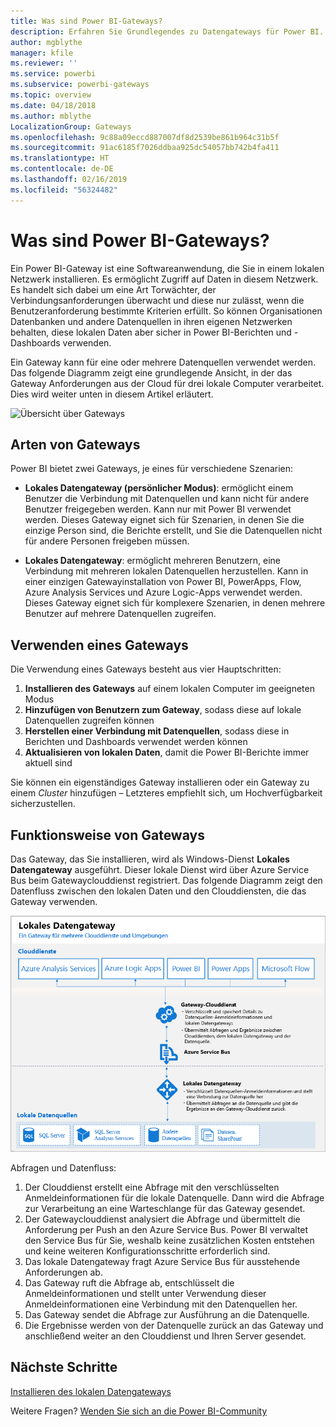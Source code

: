 ```yaml
---
title: Was sind Power BI-Gateways?
description: Erfahren Sie Grundlegendes zu Datengateways für Power BI.
author: mgblythe
manager: kfile
ms.reviewer: ''
ms.service: powerbi
ms.subservice: powerbi-gateways
ms.topic: overview
ms.date: 04/18/2018
ms.author: mblythe
LocalizationGroup: Gateways
ms.openlocfilehash: 9c88a09eccd887007df8d2539be861b964c31b5f
ms.sourcegitcommit: 91ac6185f7026ddbaa925dc54057bb742b4fa411
ms.translationtype: HT
ms.contentlocale: de-DE
ms.lasthandoff: 02/16/2019
ms.locfileid: "56324482"
---
```

# <a name="what-are-power-bi-gateways"></a>Was sind Power BI-Gateways?

Ein Power BI-Gateway ist eine Softwareanwendung, die Sie in einem lokalen Netzwerk installieren. Es ermöglicht Zugriff auf Daten in diesem Netzwerk. Es handelt sich dabei um eine Art Torwächter, der Verbindungsanforderungen überwacht und diese nur zulässt, wenn die Benutzeranforderung bestimmte Kriterien erfüllt. So können Organisationen Datenbanken und andere Datenquellen in ihren eigenen Netzwerken behalten, diese lokalen Daten aber sicher in Power BI-Berichten und -Dashboards verwenden.

Ein Gateway kann für eine oder mehrere Datenquellen verwendet werden. Das folgende Diagramm zeigt eine grundlegende Ansicht, in der das Gateway Anforderungen aus der Cloud für drei lokale Computer verarbeitet. Dies wird weiter unten in diesem Artikel erläutert.

![Übersicht über Gateways](media/service-gateway-getting-started/gateway-overview.png)

## <a name="types-of-gateways"></a>Arten von Gateways

Power BI bietet zwei Gateways, je eines für verschiedene Szenarien:

* **Lokales Datengateway (persönlicher Modus)**: ermöglicht einem Benutzer die Verbindung mit Datenquellen und kann nicht für andere Benutzer freigegeben werden. Kann nur mit Power BI verwendet werden. Dieses Gateway eignet sich für Szenarien, in denen Sie die einzige Person sind, die Berichte erstellt, und Sie die Datenquellen nicht für andere Personen freigeben müssen.

* **Lokales Datengateway**: ermöglicht mehreren Benutzern, eine Verbindung mit mehreren lokalen Datenquellen herzustellen. Kann in einer einzigen Gatewayinstallation von Power BI, PowerApps, Flow, Azure Analysis Services und Azure Logic-Apps verwendet werden. Dieses Gateway eignet sich für komplexere Szenarien, in denen mehrere Benutzer auf mehrere Datenquellen zugreifen. 

## <a name="using-a-gateway"></a>Verwenden eines Gateways

Die Verwendung eines Gateways besteht aus vier Hauptschritten:

1. **Installieren des Gateways** auf einem lokalen Computer im geeigneten Modus
2. **Hinzufügen von Benutzern zum Gateway**, sodass diese auf lokale Datenquellen zugreifen können
3. **Herstellen einer Verbindung mit Datenquellen**, sodass diese in Berichten und Dashboards verwendet werden können
4. **Aktualisieren von lokalen Daten**, damit die Power BI-Berichte immer aktuell sind

Sie können ein eigenständiges Gateway installieren oder ein Gateway zu einem *Cluster* hinzufügen – Letzteres empfiehlt sich, um Hochverfügbarkeit sicherzustellen.

## <a name="how-gateways-work"></a>Funktionsweise von Gateways

Das Gateway, das Sie installieren, wird als Windows-Dienst **Lokales Datengateway** ausgeführt. Dieser lokale Dienst wird über Azure Service Bus beim Gatewayclouddienst registriert. Das folgende Diagramm zeigt den Datenfluss zwischen den lokalen Daten und den Clouddiensten, die das Gateway verwenden.

![Diagramm mit dem Datenfluss im Gateway](media/service-gateway-getting-started/gateway-how-it-works.png)

Abfragen und Datenfluss:

1. Der Clouddienst erstellt eine Abfrage mit den verschlüsselten Anmeldeinformationen für die lokale Datenquelle. Dann wird die Abfrage zur Verarbeitung an eine Warteschlange für das Gateway gesendet.
2. Der Gatewayclouddienst analysiert die Abfrage und übermittelt die Anforderung per Push an den Azure Service Bus. Power BI verwaltet den Service Bus für Sie, weshalb keine zusätzlichen Kosten entstehen und keine weiteren Konfigurationsschritte erforderlich sind.
3. Das lokale Datengateway fragt Azure Service Bus für ausstehende Anforderungen ab.
4. Das Gateway ruft die Abfrage ab, entschlüsselt die Anmeldeinformationen und stellt unter Verwendung dieser Anmeldeinformationen eine Verbindung mit den Datenquellen her.
5. Das Gateway sendet die Abfrage zur Ausführung an die Datenquelle.
6. Die Ergebnisse werden von der Datenquelle zurück an das Gateway und anschließend weiter an den Clouddienst und Ihren Server gesendet.

## <a name="next-steps"></a>Nächste Schritte
[Installieren des lokalen Datengateways](service-gateway-install.md)

Weitere Fragen? [Wenden Sie sich an die Power BI-Community](http://community.powerbi.com/)

